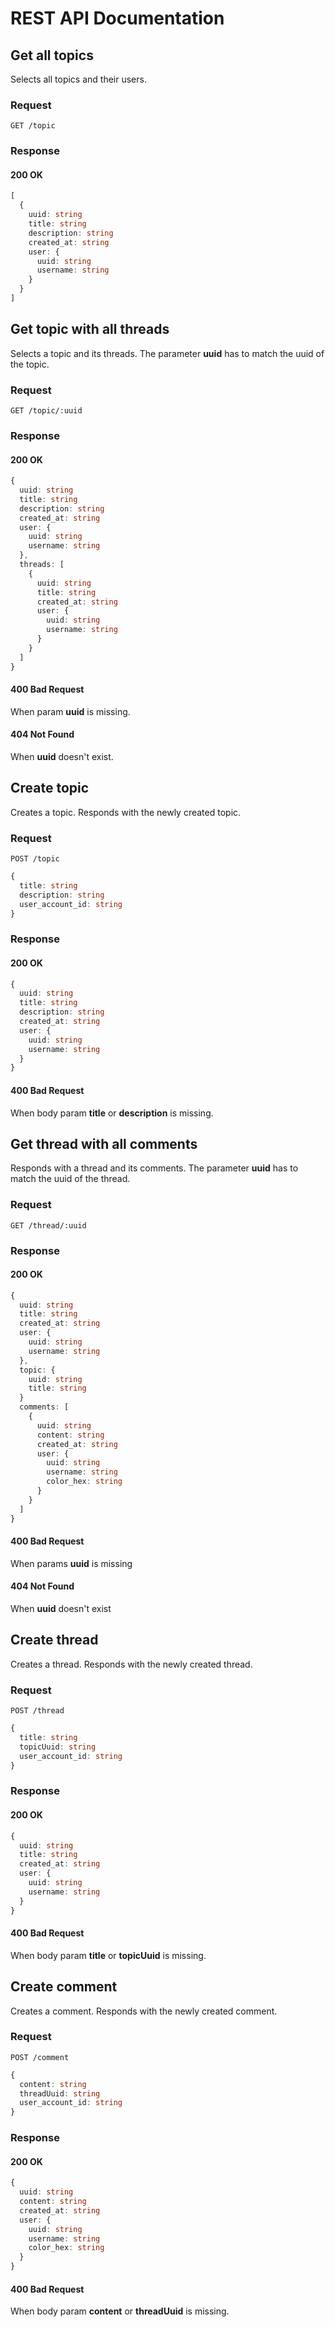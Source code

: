 # REST API Documentation

## Get all topics
Selects all topics and their users.
### Request
```
GET /topic
```
### Response
#### 200 OK
```ts
[
  {
    uuid: string
    title: string
    description: string
    created_at: string
    user: {
      uuid: string
      username: string
    }
  }
]
```

## Get topic with all threads
Selects a topic and its threads. The parameter **uuid** has to match the uuid of the topic.
### Request
```
GET /topic/:uuid
```
### Response
#### 200 OK
```ts
{
  uuid: string
  title: string
  description: string
  created_at: string
  user: {
    uuid: string
    username: string
  },
  threads: [
    {
      uuid: string
      title: string
      created_at: string
      user: {
        uuid: string
        username: string
      }
    }
  ]
}
```
#### 400 Bad Request
When param **uuid** is missing.
#### 404 Not Found
When **uuid** doesn't exist.

## Create topic
Creates a topic. Responds with the newly created topic.
### Request
```
POST /topic
```
```ts
{
  title: string
  description: string
  user_account_id: string
}
```
### Response
#### 200 OK
```ts
{
  uuid: string
  title: string
  description: string
  created_at: string
  user: {
    uuid: string
    username: string
  }
}
```
#### 400 Bad Request
When body param **title** or **description** is missing.

## Get thread with all comments
Responds with a thread and its comments. The parameter **uuid** has to match the uuid of the thread.
### Request
```
GET /thread/:uuid
```
### Response
#### 200 OK
```ts
{
  uuid: string
  title: string
  created_at: string
  user: {
    uuid: string
    username: string
  },
  topic: {
    uuid: string
    title: string
  }
  comments: [
    {
      uuid: string
      content: string
      created_at: string
      user: {
        uuid: string
        username: string
        color_hex: string
      }
    }
  ]
}
```
#### 400 Bad Request
When params **uuid** is missing
#### 404 Not Found
When **uuid** doesn't exist

## Create thread
Creates a thread. Responds with the newly created thread.
### Request
```
POST /thread
```
```ts
{
  title: string
  topicUuid: string
  user_account_id: string
}
```
### Response
#### 200 OK
```ts
{
  uuid: string
  title: string
  created_at: string
  user: {
    uuid: string
    username: string
  }
}
```
#### 400 Bad Request
When body param **title** or **topicUuid** is missing.

## Create comment
Creates a comment. Responds with the newly created comment.
### Request
```
POST /comment
```
```ts
{
  content: string
  threadUuid: string
  user_account_id: string
}
```
### Response
#### 200 OK
```ts
{
  uuid: string
  content: string
  created_at: string
  user: {
    uuid: string
    username: string
    color_hex: string
  }
}
```
#### 400 Bad Request
When body param **content** or **threadUuid** is missing.
